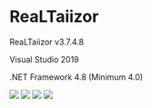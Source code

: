 # ReaLTaiizor
  <p>ReaLTaiizor v3.7.4.8</p>
  <p>Visual Studio 2019</p>
  <p>.NET Framework 4.8 (Minimum 4.0)</p>
  <img src="https://www.photo.herominyum.com/resimler/2020/04/10/IxQS.png"></>
  <img src="https://www.photo.herominyum.com/resimler/2020/04/10/IBoD.png"></>
  <img src="https://www.photo.herominyum.com/resimler/2020/04/10/ISqO.png"></>
  <img src="https://www.photo.herominyum.com/resimler/2020/04/10/ImpF.png"></>
